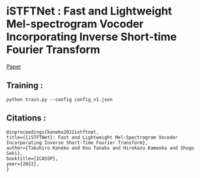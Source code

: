 # iSTFTNet : Fast and Lightweight Mel-spectrogram Vocoder Incorporating Inverse Short-time Fourier Transform
[Paper](https://arxiv.org/pdf/2203.02395.pdf)

## Training :
```
python train.py --config config_v1.json
```

## Citations :
```
@inproceedings{kaneko2022istftnet,
title={{iSTFTNet}: Fast and Lightweight Mel-Spectrogram Vocoder Incorporating Inverse Short-Time Fourier Transform},
author={Takuhiro Kaneko and Kou Tanaka and Hirokazu Kameoka and Shogo Seki},
booktitle={ICASSP},
year={2022},
}
```
